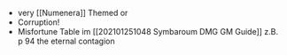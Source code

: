 - very [[Numenera]] Themed or
- Corruption!
- Misfortune Table im [[202101251048 Symbaroum DMG GM Guide]] z.B. p 94 the eternal contagion